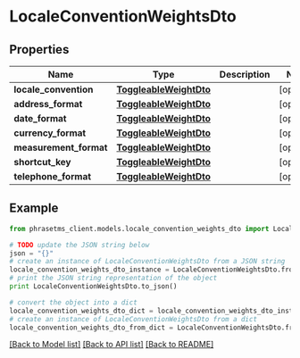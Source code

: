 # LocaleConventionWeightsDto

## Properties

| Name                   | Type                                              | Description | Notes      |
| ---------------------- | ------------------------------------------------- | ----------- | ---------- |
| **locale_convention**  | [**ToggleableWeightDto**](ToggleableWeightDto.md) |             | [optional] |
| **address_format**     | [**ToggleableWeightDto**](ToggleableWeightDto.md) |             | [optional] |
| **date_format**        | [**ToggleableWeightDto**](ToggleableWeightDto.md) |             | [optional] |
| **currency_format**    | [**ToggleableWeightDto**](ToggleableWeightDto.md) |             | [optional] |
| **measurement_format** | [**ToggleableWeightDto**](ToggleableWeightDto.md) |             | [optional] |
| **shortcut_key**       | [**ToggleableWeightDto**](ToggleableWeightDto.md) |             | [optional] |
| **telephone_format**   | [**ToggleableWeightDto**](ToggleableWeightDto.md) |             | [optional] |

## Example

```python
from phrasetms_client.models.locale_convention_weights_dto import LocaleConventionWeightsDto

# TODO update the JSON string below
json = "{}"
# create an instance of LocaleConventionWeightsDto from a JSON string
locale_convention_weights_dto_instance = LocaleConventionWeightsDto.from_json(json)
# print the JSON string representation of the object
print LocaleConventionWeightsDto.to_json()

# convert the object into a dict
locale_convention_weights_dto_dict = locale_convention_weights_dto_instance.to_dict()
# create an instance of LocaleConventionWeightsDto from a dict
locale_convention_weights_dto_from_dict = LocaleConventionWeightsDto.from_dict(locale_convention_weights_dto_dict)
```

[[Back to Model list]](../README.md#documentation-for-models) [[Back to API list]](../README.md#documentation-for-api-endpoints) [[Back to README]](../README.md)
